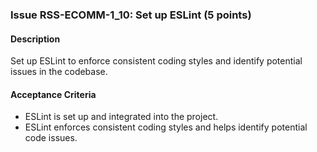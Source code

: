 ### Issue RSS-ECOMM-1_10: Set up ESLint (5 points)

#### Description

Set up ESLint to enforce consistent coding styles and identify potential issues in the codebase.

#### Acceptance Criteria

- ESLint is set up and integrated into the project.
- ESLint enforces consistent coding styles and helps identify potential code issues.
